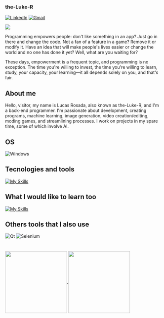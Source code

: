### the-Luke-R

[![LinkedIn](https://img.shields.io/badge/linkedin-000000.svg?style=for-the-badge&logo=linkedin&logoColor=green)](https://br.linkedin.com/in/lucas-rosada) [![Gmail](https://img.shields.io/badge/Gmail-000000?style=for-the-badge&logo=gmail&logoColor=green)](mailto:lucasrrcomercial@gmail.com)

![](https://komarev.com/ghpvc/?username=the-Luke-R)

Programming empowers people: don't like something in an app? Just go in there and change the code. Not a fan of a feature in a game? Remove it or modify it. Have an idea that will make people's lives easier or change the world and no one has done it yet? Well, what are you waiting for?

These days, empowerment is a frequent topic, and programming is no exception. The time you're willing to invest, the time you're willing to learn, study, your capacity, your learning—it all depends solely on you, and that's fair.

## About me

Hello, visitor, my name is Lucas Rosada, also known as the-Luke-R, and I'm a back-end programmer. I'm passionate about development, creating programs, machine learning, image generation, video creation/editing, moding games, and streamlining processes. I work on projects in my spare time, some of which involve AI.


## OS
![Windows](https://img.shields.io/badge/Windows-0078D6?style=for-the-badge&logo=windows&logoColor=white)
## Tecnologies and tools

[![My Skills](https://skillicons.dev/icons?i=vscode,git,github,html,css,py,mysql)](https://skillicons.dev)


## What I would like to learn too

[![My Skills](https://skillicons.dev/icons?i=cpp,java)](https://skillicons.dev)

## Others tools that I also use
 ![Qt](https://img.shields.io/badge/Qt-%23217346.svg?style=for-the-badge&logo=Qt&logoColor=white) ![Selenium](https://img.shields.io/badge/-selenium-%43B02A?style=for-the-badge&logo=selenium&logoColor=white)
#

<a href="https://github.com/anuraghazra/github-readme-stats">
  <img height=200 align="center" src="https://github-readme-stats.vercel.app/api?username=the-Luke-R&theme=chartreuse-dark&show_icons=true" />
</a>
<a href="https://github.com/anuraghazra/convoychat">
  <img height=200 align="center" src="https://github-readme-stats.vercel.app/api/top-langs?username=the-Luke-R&layout=compact&langs_count=8&card_width=320&theme=chartreuse-dark" />
</a>

